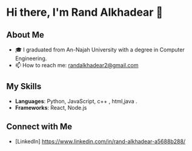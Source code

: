 # Hi there, I'm Rand Alkhadear 👋

## About Me
- 🎓 I graduated from An-Najah University with a degree in Computer Engineering.
- 📫 How to reach me: randalkhadear2@gmail.com

## My Skills
- **Languages**: Python, JavaScript, c++ , html,java .
- **Frameworks**: React, Node.js



## Connect with Me
- [LinkedIn] https://www.linkedin.com/in/rand-alkhadear-a5688b288/
